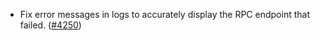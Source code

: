 - Fix error messages in logs to accurately display the RPC endpoint
  that failed.
  ([\#4250](https://github.com/informalsystems/hermes/issues/4250))